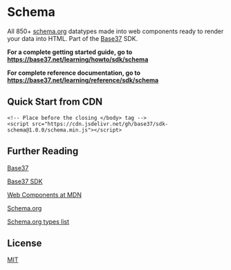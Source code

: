 # Schema
All 850+ [schema.org](https://schema.org) datatypes made into web components ready to render your data into HTML. Part of the [Base37](https://base37.net/) SDK.

**For a complete getting started guide, go to https://base37.net/learning/howto/sdk/schema**

**For complete reference documentation, go to https://base37.net/learning/reference/sdk/schema**

## Quick Start from CDN
```
<!-- Place before the closing </body> tag -->
<script src="https://cdn.jsdelivr.net/gh/base37/sdk-schema@1.0.0/schema.min.js"></script>
```

## Further Reading 

[Base37](https://base37.net)

[Base37 SDK](https://base37.net/sdk)

[Web Components at MDN](https://developer.mozilla.org/en-US/docs/Web/Web_Components)

[Schema.org](https://schema.org)

[Schema.org types list](https://schema.org/docs/full.html)


## License
[MIT](https://choosealicense.com/licenses/mit/)

